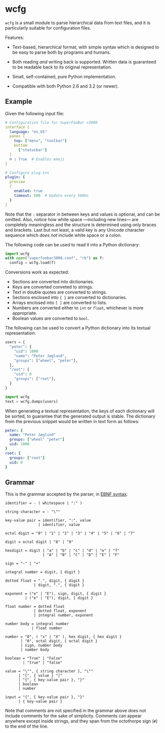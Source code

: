 wcfg
====

`wcfg` is a small module to parse hierarchical data from text files, and it
is particularly suitable for configuration files.

Features:

* Text-based, hierarchical format, with simple syntax which is designed to
  be easy to parse both by programs and humans.

* Both reading *and* writing back is supported. Written data is guaranteed
  to be readable back to its original representation.

* Small, self-contained, pure Python implementation.

* Compatible with both Python 2.6 and 3.2 (or newer).


Example
-------

Given the following input file:

```yaml
# Configuration file for SuperFooBar v3000
interface {
  language: "en_US"
  panes {
    top: ["menu", "toolbar"]
    bottom
      ["statusbar"]
  }
  ☺ : True  # Enables emoji
}

# Configure plug-ins
plugin: {
  preview
  {
    enabled: true
    timeout: 500  # Update every 500ms
  }
}
```

Note that the `:` separator in between keys and values is optional, and
can be omitted. Also, notice how white space —including new lines— are
completely meaningless and the structure is determined using only braces
and brackets. Last but not least, a valid key is any Unicode character
sequence which *does not* include white space or a colon.

The following code can be used to read it into a Python dictionary:

```python
import wcfg
with open("superfoobar3000.conf", "rb") as f:
  config = wcfg.load(f)
```

Conversions work as expected:

* Sections are converted into dictionaries.
* Keys are converted conveted to strings.
* Text in double quotes are converted to strings.
* Sections enclosed into `{ }` are converted to dictionaries.
* Arrays enclosed into `[ ]` are converted to lists.
* Numbers are converted either to `int` or `float`, whichever is more
  appropriate.
* Boolean values are converted to `bool`.

The following can be used to convert a Python dictionary into its textual
representation:

```python
users = {
  "peter": {
    "uid": 1000
    "name": "Peter Jøglund",
    "groups": ["wheel", "peter"],
  },
  "root": {
    "uid": 0
    "groups": ["root"],
  }
}

import wcfg
text = wcfg.dumps(users)
```

When generating a textual representation, the keys of each dictionary will
be sorted, to guarantee that the generated output is stable. The dictionary
from the previous snippet would be written in text form as follows:

```yaml
peter: {
  name: "Peter Jøglund"
  groups: ["wheel" "peter"]
  uid: 1000
}
root: {
  groups: ["root"]
  uid: 0
}
```



Grammar
-------

This is the grammar accepted by the parser, in [EBNF
syntax](https://en.wikipedia.org/wiki/Extended_Backus%E2%80%93Naur_Form):

    identifier = - ( whitespace | ":" )

    string character = - "\""

    key-value pair = identifier, ":", value
                   | identifier, value

    octal digit = "0" | "1" | "2" | "3" | "4" | "5" | "6" | "7"

    digit = octal digit | "8" | "9"

    hexdigit = digit | "a" | "b" | "c" | "d" | "e" | "f"
                     | "A" | "B" | "C" | "D" | "E" | "F"

    sign = "-" | "+"

    integral number = digit, { digit }

    dotted float = ".", digit, { digit }
                 | digit, ".", { digit }

    exponent = ("e" | "E"), sign, digit, { digit }
             | ("e" | "E"), digit, { digit }

    float number = dotted float
                 | dotted float, exponent
                 | integral number, exponent

    number body = integral number
                | float number

    number = "0", ( "x" | "X" ), hex digit, { hex digit }
           | "0", octal digit, { octal digit }
           | sign, number body
           | number body

    boolean = "True" | "False"
            | "true" | "false"

    value = "\"", { string character }, "\""
          | "[", { value } "]"
          | "{", { key-value pair }, "}"
          | boolean
          | number

    input = "{", { key-value pair }, "}"
          | { key-value pair }

Note that comments are not specified in the grammar above does not include
comments for the sake of simplicity. Comments can appear anywhere except
inside strings, and they span from the octothorpe sign (`#`) to the end of
the line.
